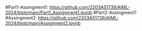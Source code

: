 #Part1-Assingment1: https://github.com/2203A51739/AIML-2024/blob/main/Part1_Assignment1.ipynb
#Part2-Assingment1: 
#Assingment2: https://github.com/2203A51739/AIML-2024/blob/main/Assignment2.ipynb
